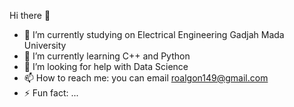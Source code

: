 Hi there 👋



- 🔭 I’m currently studying on Electrical Engineering Gadjah Mada University
- 🌱 I’m currently learning C++ and Python
- 🤔 I’m looking for help with Data Science
- 📫 How to reach me: you can email roalgon149@gmail.com
- ⚡ Fun fact: ...
